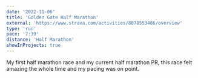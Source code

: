 ```yaml
---
date: '2022-11-06'
title: 'Golden Gate Half Marathon'
external: 'https://www.strava.com/activities/8078553486/overview'
type: 'run'
pace: '7:39'
distance: 'Half Marathon'
showInProjects: true
---
```


My first half marathon race and my current half marathon PR, this race felt amazing the whole time and my pacing was on point.
